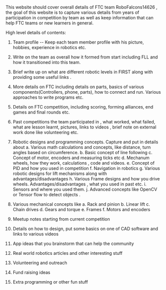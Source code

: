 This website should cover overall details of FTC team RoboFalcons14626 , the goal of this website is to capture various details from years of participation in competition by team as well as keep information that can help FTC teams or new learners in general.

High level details of contents:

1. Team profile -- Keep each team member profile with his picture, hobbies, experience in robotics etc.
2. Write on the team as overall how it formed from start including FLL and how it transitioned into this team.
3. Brief write up on what are different robotic levels in FIRST along with providing some useful links .
4. More details on FTC including details on parts, basics of various components(Controllers, phone, parts), how to connect and run. Various approaches to write programs etc.
5. Details on FTC competition, including scoring, forming alliances, end games and final rounds etc.
6. Past competitions the team participated in , what worked, what failed, what are lesson learnt, pictures, links to videos , brief note on external work done like volunteering etc. 
7. Robotic designs and programming concepts. Capture and put in details about 
    a. Various math calculations and concepts, like distance, turn angles based on circumference.
    b. Basic concept of line following
    c. Concept of motor, encoders and measuring ticks etc
    d. Mechanum wheels, how they work, calculations , code and videos.
    e. Concept of PID and how you used in competition
    f. Navigation in robotics
    g. Various robotic designs for lift mechanisms along with advantages/disadvantages
    h. Various Frame designs and how you drive wheels. Advantages/disadvantages , what you used in past etc.
    i. Sensors and where you used them.
    j. Advanced concepts like OpenCV or Tensor flow to detect objects .

8. Various mechanical concepts like
    a. Rack and pinion
    b. Linear lift
    c. Chain drives
    d. Gears and torque
    e. Frames
    f. Motors and encoders

9. Meetup notes starting from current competition
10. Details on how to design, put some basics on one of CAD software and links to various videos
11. App ideas that you brainstorm that can help the community 
12. Real world robotics articles and other interesting stuff
13. Volunteering and outreach
14. Fund raising ideas
15. Extra programming or other fun stuff
